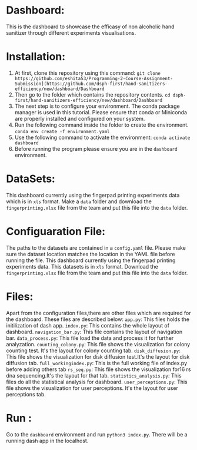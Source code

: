 # Dashboard:
This is the dashboard to showcase the efficasy of non alcoholic hand sanitizer through different experiments visualisations.

# Installation:
1. At first, clone this repository using this command:
`git clone https://github.com/eshita53/Programming-2-Course-Assignment-Submission](https://github.com/dsph-first/hand-sanitizers-efficiency/new/dashboard/Dashboard`
2. Then go to the folder which contains the repository contents. `cd dsph-first/hand-sanitizers-efficiency/new/dashboard/Dashboard`
3. The next step is to configure your environment. The conda package manager is used in this tutorial. Please ensure that conda or Miniconda are properly installed and configured on your system. 
4. Run the following command inside the folder to create the environment. 
`conda env create -f environment.yaml`
5. Use the following command to activate the environment: 
`conda activate dashboard`
6. Before running the program please ensure you are in the `dashboard` environment.

# DataSets:
This dashboard currently using the fingerpad printing experiments data which is in `xls` format. Make a `data` folder and download the `fingerprinting.xlsx` file from the team and put this file into the
`data` folder.

# Configuaration File:
The paths to the datasets are contained in a `config.yaml` file. Please make sure the dataset location matches the location in the YAML file before running the file. This dashboard currently using the fingerpad 
printing experiments data. This datasets is in `xls` format. Download the `fingerprinting.xlsx` file from the team and put this file into the `data` folder.

# Files:
Apart from the configuration files,there are other files which are required for the dashboard. These files are described below:
`app.py`: This files holds the initilization of dash app.
`index.py`: This contains the whole layout of dashboard. 
`navigation_bar.py`: This file contains the layout of navigation bar.
`data_process.py`: This file load the data and process it for further analyzation. 
`counting_colony.py`: This file shows the visualization for colony counting test. It's the layout for colony counting tab.
`disk_diffusion.py`:  This file shows the visualization for disk diffusion test.It's the layout for disk diffusion tab. 
`full_workingindex.py`: This is the full working file of index.py before adding others tab 
`rs_seq.py`: This file shows the visualization for16 rs dna sequencing.It's the layout for that tab.
`statistics_analysis.py`: This files do all the statistical analysis for dashboard.
`user_perceptions.py`: This file shows the visualization for user perceptions. It's the layout for user perceptions tab.

# Run :
Go to the `dashboard` environment and run `python3 index.py`. There will be a running dash app in the localhost.






